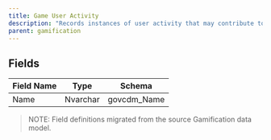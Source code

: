 ```yaml
---
title: Game User Activity
description: "Records instances of user activity that may contribute to scoring or progress."
parent: gamification
---
```


## Fields

| Field Name | Type | Schema |
|------------|------|--------|
| Name | Nvarchar | govcdm_Name |

> NOTE: Field definitions migrated from the source Gamification data model.

